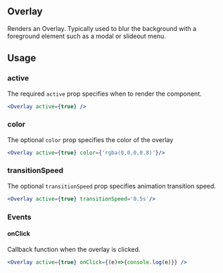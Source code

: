 ## Overlay

Renders an Overlay. Typically used to blur the background with a foreground element such as a modal or slideout menu.

## Usage

### active
The required `active` prop specifies when to render the component.

```jsx
<Overlay active={true} />
```

### color
The optional `color` prop specifies the color of the overlay

```jsx
<Overlay active={true} color={'rgba(0,0,0,0.8)'}/>
```

### transitionSpeed
The optional `transitionSpeed` prop specifies animation transition speed.

```jsx
<Overlay active={true} transitionSpeed='0.5s'/>
```

### Events

#### onClick
Callback function when the overlay is clicked.

```jsx
<Overlay active={true} onClick={(e)=>{console.log(e)}} />
```

